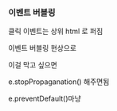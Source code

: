 ### 이벤트 버블링

클릭 이벤트는 상위 html 로 퍼짐

이벤트 버블링 현상으로

이걸 막고 싶으면

e.stopPropaganation() 해주면됨

e.preventDefault()마냥
